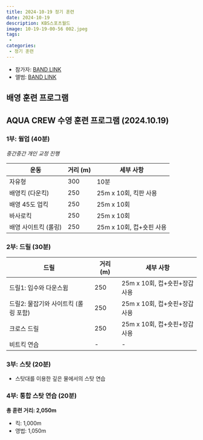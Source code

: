 ```yaml
---
title: 2024-10-19 정기 훈련
date: 2024-10-19
description: KBS스포츠월드
image: 10-19-19-00-56 002.jpeg
tags:
 - 
categories:
 - 정기 훈련
---
```


- 참가자: [BAND LINK](https://band.us/band/93484357/schedule/4%2F93484357%2F495289262%2F19700101)
- 앨범: [BAND LINK](https://band.us/band/93484357/album/82650251)

## 배영 훈련 프로그램

## AQUA CREW 수영 훈련 프로그램 (2024.10.19)

### 1부: 웜업 (40분)
*중간중간 개인 교정 진행*

| 운동 | 거리 (m) | 세부 사항 |
|------|----------|-----------|
| 자유형 | 300 | 10분 |
| 배영킥 (다운킥) | 250 | 25m x 10회, 킥판 사용 |
| 배영 45도 업킥 | 250 | 25m x 10회 |
| 바사로킥 | 250 | 25m x 10회 |
| 배영 사이트킥 (롤링) | 250 | 25m x 10회, 컵+숏핀 사용 |

### 2부: 드릴 (30분)

| 드릴 | 거리 (m) | 세부 사항 |
|------|----------|-----------|
| 드릴1: 입수와 다운스윔 | 250 | 25m x 10회, 컵+숏핀+장갑 사용 |
| 드릴2: 물잡기와 사이트킥 (롤링 포함) | 250 | 25m x 10회, 컵+숏핀+장갑 사용 |
| 크로스 드릴 | 250 | 25m x 10회, 컵+숏핀+장갑 사용 |
| 비트킥 연습 | - | - |

### 3부: 스탓 (20분)
- 스탓대를 이용한 깊은 물에서의 스탓 연습

### 4부: 통합 스탓 연습 (20분)

**총 훈련 거리: 2,050m**
- 킥: 1,000m
- 영법: 1,050m